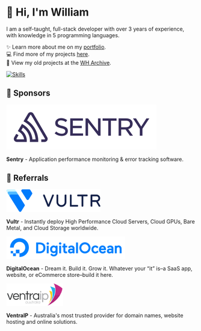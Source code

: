 # 👋 Hi, I'm William
I am a self-taught, full-stack developer with over 3 years of experience, with knowledge in 5 programming languages.

✨️ Learn more about me on my [portfolio](https://williamharrison.dev).
<br>
💻 Find more of my projects [here](https://github.com/wdhdev).
<br>
📁 View my old projects at the [WH Archive](https://github.com/WHArchive).

[![Skills](https://skillicons.dev/icons?i=css,cloudflare,discord,bots,docker,express,firebase,git,github,githubactions,html,js,linux,md,mongodb,netlify,nodejs,py,sentry,tailwind,ts,vercel,vscode,wordpress)](https://wdh.gg/dev)

## 💖 Sponsors

<a href="https://sentry.io">
    <picture>
        <source media="(prefers-color-scheme: dark)" srcset="https://raw.githubusercontent.com/WilliamDavidHarrison/WilliamDavidHarrison/main/images/sponsors/sentry/wordmark-light-200x60.svg">
        <img alt="Sentry" src="https://raw.githubusercontent.com/WilliamDavidHarrison/WilliamDavidHarrison/main/images/sponsors/sentry/wordmark-dark-200x60.svg">
    </picture>
</a>

**Sentry** - Application performance monitoring & error tracking software.

## 🤝 Referrals

<a href="https://www.vultr.com/?ref=9326868">
    <picture>
        <source media="(prefers-color-scheme: dark)" srcset="https://raw.githubusercontent.com/WilliamDavidHarrison/WilliamDavidHarrison/main/images/referrals/vultr/logo_ondark.svg">
        <img height="60" alt="Vultr" src="https://raw.githubusercontent.com/WilliamDavidHarrison/WilliamDavidHarrison/main/images/referrals/vultr/logo_onwhite.svg">
    </picture>
</a>

**Vultr** - Instantly deploy High Performance Cloud Servers, Cloud GPUs, Bare Metal, and Cloud Storage worldwide.

<a href="https://m.do.co/c/2d98314031c4">
    <img height="60" alt="DigitalOcean" src="https://raw.githubusercontent.com/WilliamDavidHarrison/WilliamDavidHarrison/main/images/referrals/digitalocean/horizontal.svg">
</a>

**DigitalOcean** - Dream it. Build it. Grow it. Whatever your “it” is–a SaaS app, website, or eCommerce store–build it here.

<a href="https://getonline.vip/OEpYhrlL">
    <img height="60" alt="VentraIP Australia" src="https://raw.githubusercontent.com/WilliamDavidHarrison/WilliamDavidHarrison/main/images/referrals/ventraip/banner.png">
</a>

**VentraIP** - Australia's most trusted provider for domain names, website hosting and online solutions.

